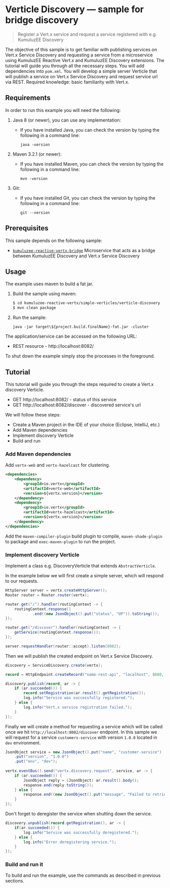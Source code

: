 # Verticle Discovery &mdash; sample for bridge discovery

> Register a Vert.x service and request a service registered with e.g. KumuluzEE Discovery

The objective of this sample is to get familiar with publishing services on Vert.x Service Discovery and
requesting a service from a microservice using KumuluzEE Reactive Vert.x and KumuluzEE Discovery extensions.
The tutorial will guide you through all the necessary steps.
You will add dependencies into `pom.xml`.
You will develop a simple server Verticle that will publish a service on Vert.x Service Discovery and 
request service url via REST.
Required knowledge: basic familiarity with Vert.x.

## Requirements

In order to run this example you will need the following:

1. Java 8 (or newer), you can use any implementation:
    * If you have installed Java, you can check the version by typing the following in a command line:
        
        ```
        java -version
        ```

2. Maven 3.2.1 (or newer):
    * If you have installed Maven, you can check the version by typing the following in a command line:
        
        ```
        mvn -version
        ```
3. Git:
    * If you have installed Git, you can check the version by typing the following in a command line:
    
        ```
        git --version
        ```

## Prerequisites

This sample depends on the following sample:
* [`kumuluzee-reactive-vertx-bridge`](https://github.com/kumuluz/kumuluzee-samples/tree/master/kumuluzee-reactive-vertx/kumuluzee-reactive-vertx-bridge)
Microservice that acts as a bridge between KumuluzEE Discovery and Vert.x Service Discovery

## Usage

The example uses maven to build a fat jar.

1. Build the sample using maven:

    ```bash
    $ cd kumuluzee-reactive-vertx/simple-verticles/verticle-discovery
    $ mvn clean package
    ```

2. Run the sample:

    ```batch
    java -jar target\${project.build.finalName}-fat.jar -cluster
    ```
 
The application/service can be accessed on the following URL:
* REST resource - http://localhost:8082/

To shut down the example simply stop the processes in the foreground.

## Tutorial

This tutorial will guide you through the steps required to create a Vert.x discovery Verticle.
* GET http://localhost:8082/ - status of this service
* GET http://localhost:8082/discover - discovered service's url

We will follow these steps:
* Create a Maven project in the IDE of your choice (Eclipse, IntelliJ, etc.)
* Add Maven dependencies
* Implement discovery Verticle
* Build and run

### Add Maven dependencies

Add `vertx-web` and `vertx-hazelcast` for clustering.

```xml
<dependencies>
    <dependency>
        <groupId>io.vertx</groupId>
        <artifactId>vertx-web</artifactId>
        <version>${vertx.version}</version>
    </dependency>
    <dependency>
        <groupId>io.vertx</groupId>
        <artifactId>vertx-hazelcast</artifactId>
        <version>${vertx.version}</version>
    </dependency>
</dependencies>
```

Add the `maven-compiler-plugin` build plugin to compile, `maven-shade-plugin` to package and `exec-maven-plugin` to run the project.

### Implement discovery Verticle

Implement a class e.g. DiscoveryVerticle that extends `AbstractVerticle`.

In the example below we will first create a simple server, which will respond to our requests.

```java
HttpServer server = vertx.createHttpServer();
Router router = Router.router(vertx);

router.get("/").handler(routingContext -> {
    routingContext.response()
            .end((new JsonObject().put("status", "UP")).toString());
});

router.get("/discover").handler(routingContext -> {
    getService(routingContext.response());
});

server.requestHandler(router::accept).listen(8082);
```

Then we will publish the created endpoint on Vert.x Service Discovery.

```java
discovery = ServiceDiscovery.create(vertx);

record = HttpEndpoint.createRecord("some-rest-api", "localhost", 8080, "");

discovery.publish(record, ar -> {
    if (ar.succeeded()) {
        record.setRegistration(ar.result().getRegistration());
        log.info("Service was successfully registered.");
    } else {
        log.info("Vert.x service registration failed.");
    }
});
```

Finally we will create a method for requesting a service which will be called once we hit `http://localhost:8082/discover` endpoint.
In this sample we will request for a service `customers-service` with version `1.0.0` located in `dev`
environment.

```java
JsonObject service = new JsonObject().put("name", "customer-service")
    .put("version", "1.0.0")
    .put("env", "dev");
 
vertx.eventBus().send("vertx.discovery.request", service, ar -> {
    if (ar.succeeded()) {
        JsonObject reply = (JsonObject) ar.result().body();
        response.end(reply.toString());
    } else {
        response.end((new JsonObject().put("message", "Failed to retrieve service url.")).toString());
    }
});
```

Don't forget to deregister the service when shutting down the service.

```java
discovery.unpublish(record.getRegistration(), ar -> {
    if(ar.succeeded()) {
        log.info("Service was successfully deregistered.");
    } else {
        log.info("Error deregistering service.");
    }
});
```

### Build and run it

To build and run the example, use the commands as described in previous sections.